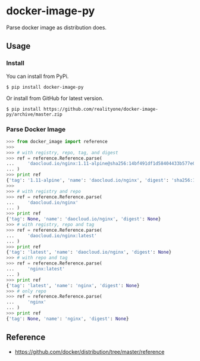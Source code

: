 # docker-image-py
Parse docker image as distribution does.

## Usage

### Install

You can install from PyPi.

```shell
$ pip install docker-image-py
```

Or install from GitHub for latest version.

```shell
$ pip install https://github.com/realityone/docker-image-py/archive/master.zip
```

### Parse Docker Image

```python
>>> from docker_image import reference
>>> 
>>> # with registry, repo, tag, and digest
>>> ref = reference.Reference.parse(
...     'daocloud.io/nginx:1.11-alpine@sha256:14bf491df1d58404433b577e093c906460871ee677d18caa276d9c03727e0b33'
... )
>>> print ref
{'tag': '1.11-alpine', 'name': 'daocloud.io/nginx', 'digest': 'sha256:14bf491df1d58404433b577e093c906460871ee677d18caa276d9c03727e0b33'}
>>> 
>>> # with registry and repo
>>> ref = reference.Reference.parse(
...     'daocloud.io/nginx'
... )
>>> print ref
{'tag': None, 'name': 'daocloud.io/nginx', 'digest': None}
>>> # with registry, repo and tag
>>> ref = reference.Reference.parse(
...     'daocloud.io/nginx:latest'
... )
>>> print ref
{'tag': 'latest', 'name': 'daocloud.io/nginx', 'digest': None}
>>> # with repo and tag
>>> ref = reference.Reference.parse(
...     'nginx:latest'
... )
>>> print ref
{'tag': 'latest', 'name': 'nginx', 'digest': None}
>>> # only repo
>>> ref = reference.Reference.parse(
...     'nginx'
... )
>>> print ref
{'tag': None, 'name': 'nginx', 'digest': None}
```

## Reference

- https://github.com/docker/distribution/tree/master/reference